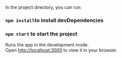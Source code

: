 In the project directory, you can run:
### `npm install`to install devDependencies
### `npm start` to start the project

Runs the app in the development mode.\
Open [http://localhost:3000](http://localhost:3000) to view it in your browser.
